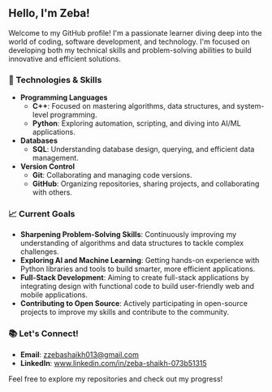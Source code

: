 ## Hello, I'm Zeba!

Welcome to my GitHub profile! I'm a passionate learner diving deep into the world of coding, software development, and technology. I'm focused on developing both my technical skills and problem-solving abilities to build innovative and efficient solutions.

### 🚀 Technologies & Skills
- **Programming Languages**
  - **C++**: Focused on mastering algorithms, data structures, and system-level programming.
  - **Python**: Exploring automation, scripting, and diving into AI/ML applications.
- **Databases**
  - **SQL**: Understanding database design, querying, and efficient data management.
- **Version Control**
  - **Git**: Collaborating and managing code versions.
  - **GitHub**: Organizing repositories, sharing projects, and collaborating with others.

### 📈 Current Goals
- **Sharpening Problem-Solving Skills**: Continuously improving my understanding of algorithms and data structures to tackle complex challenges.
- **Exploring AI and Machine Learning**: Getting hands-on experience with Python libraries and tools to build smarter, more efficient applications.
- **Full-Stack Development**: Aiming to create full-stack applications by integrating design with functional code to build user-friendly web and mobile applications.
- **Contributing to Open Source**: Actively participating in open-source projects to improve my skills and contribute to the community.

  
### 📚 Let's Connect!
- **Email**: zzebashaikh013@gmail.com
- **LinkedIn**: www.linkedin.com/in/zeba-shaikh-073b51315

Feel free to explore my repositories and check out my progress!
